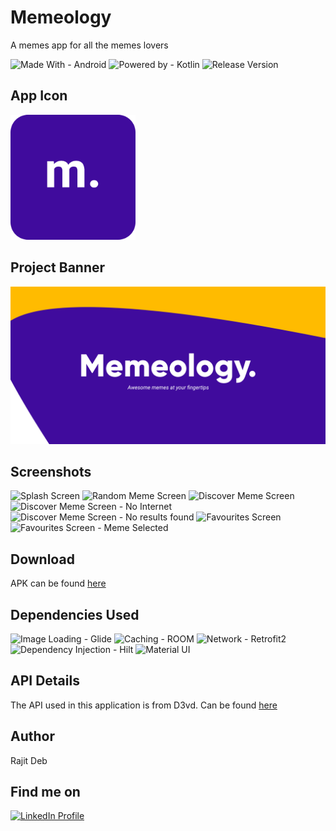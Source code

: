 # Memeology
A memes app for all the memes lovers

![Made With - Android](https://img.shields.io/badge/Made_With-Android-2ea44f?logo=android)
![Powered by - Kotlin](https://img.shields.io/badge/Powered_by-Kotlin-B322E9)
![Release Version](https://img.shields.io/badge/release-v1.0.0-blue)

## App Icon
<img src="Screenshots/App%20Icons/Group%208.png" width="200" height="200" alt="App Icon">

## Project Banner
![Project Thumbnail](Screenshots/App%20Banner.png)

## Screenshots
![Splash Screen](https://i.postimg.cc/L56sNP68/1.jpg)
![Random Meme Screen](https://i.postimg.cc/SxLwNvfH/2.jpg)
![Discover Meme Screen](https://i.postimg.cc/Bb1zWYvY/3.jpg)
![Discover Meme Screen - No Internet](https://i.postimg.cc/bw8qTbCc/4.jpg)
![Discover Meme Screen - No results found](https://i.postimg.cc/8k6Dgwxg/5.jpg)
![Favourites Screen](https://i.postimg.cc/0yc104KD/6.jpg)
![Favourites Screen - Meme Selected](https://i.postimg.cc/sxptQHRB/7.jpg)

## Download
APK can be found [here][1]

## Dependencies Used
![Image Loading - Glide](https://img.shields.io/badge/Image_Loading-Glide-brightgreen)
![Caching - ROOM](https://img.shields.io/badge/Caching-ROOM-green)
![Network - Retrofit2](https://img.shields.io/badge/Network-Retrofit2-ff69b4)
![Dependency Injection - Hilt](https://img.shields.io/badge/Dependency_Injection-Hilt-critical)
![Material UI](https://img.shields.io/badge/Design-MaterialUI-yellow)



## API Details
The API used in this application is from D3vd. Can be found [here][2]

## Author
Rajit Deb

## Find me on
[![LinkedIn Profile](https://img.shields.io/badge/LinkedIn-0077B5?style=for-the-badge&logo=linkedin&logoColor=white)](https://www.linkedin.com/in/imrajit/)

[1]: https://github.com/rajitdeb/Memeology/raw/main/apk/app-debug.apk
[2]: https://github.com/D3vd/Meme_Api
